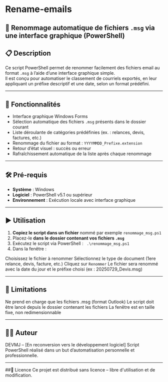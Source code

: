 # Rename-emails
## 📨 Renommage automatique de fichiers `.msg` via une interface graphique (PowerShell)

## 📋 Description

Ce script PowerShell permet de renommer facilement des fichiers email au format `.msg` à l’aide d’une interface graphique simple.  
Il est conçu pour automatiser le classement de courriels exportés, en leur appliquant un préfixe descriptif et une date, selon un format prédéfini.

---

## 🎯 Fonctionnalités

- Interface graphique Windows Forms
- Sélection automatique des fichiers `.msg` présents dans le dossier courant
- Liste déroulante de catégories prédéfinies (ex. : relances, devis, factures, etc.)
- Renommage du fichier au format : `YYYYMMDD_Prefixe.extension`
- Retour d’état visuel : succès ou erreur
- Rafraîchissement automatique de la liste après chaque renommage

---

## 🛠️ Pré-requis

- **Système** : Windows
- **Logiciel** : PowerShell v5.1 ou supérieur
- **Environnement** : Exécution locale avec interface graphique

---

## ▶️ Utilisation

1. **Copiez le script dans un fichier** nommé par exemple `renommage_msg.ps1`
2. Placez-le **dans le dossier contenant vos fichiers `.msg`**
3. Exécutez le script via PowerShell :
   ` .\renommage_msg.ps1`
4. Dans la fenêtre :

Choisissez le fichier à renommer
Sélectionnez le type de document (1ere relance, devis, facture, etc.)
Cliquez sur `Renommer`
Le fichier sera renommé avec la date du jour et le préfixe choisi (ex : 20250729_Devis.msg)

---
## 🚫 Limitations
Ne prend en charge que les fichiers .msg (format Outlook)
Le script doit être lancé depuis le dossier contenant les fichiers
La fenêtre est en taille fixe, non redimensionnable

---
## 👨‍💻 Auteur
DEVMJ – [En reconversion vers le développement logiciel]
Script PowerShell réalisé dans un but d’automatisation personnelle et professionnelle.


---
##📜 Licence
Ce projet est distribué sans licence – libre d'utilisation et de modification.
